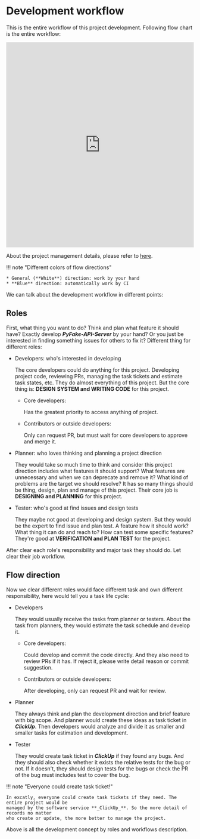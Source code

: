 # Development workflow

This is the entire workflow of this project development. Following flow chart is the entire workflow:

<iframe frameborder="0" style="width:100%;height:550px;" src="https://excalidraw.com/#json=_iKIL5Rdd-6yDJLfYW1m0,_4HB019xsMsbnz84wclx2w"></iframe>

About the project management details, please refer to [here](https://app.clickup.com/9018752317/v/f/90183126979/90182605225).

!!! note "Different colors of flow directions"

    * General (**White**) direction: work by your hand
    * **Blue** direction: automatically work by CI

We can talk about the development workflow in different points:

## Roles

First, what thing you want to do? Think and plan what feature it should have? Exactly develop **_PyFake-API-Server_** by 
your hand? Or you just be interested in finding something issues for others to fix it? Different thing for different
roles:

* Developers: who's interested in developing

    The core developers could do anything for this project. Developing project code, reviewing PRs, managing the task
    tickets and estimate task states, etc. They do almost everything of this project. But the core thing is: **DESIGN**
    **SYSTEM and WRITING CODE** for this project.

    * Core developers: 
    
        Has the greatest priority to access anything of project.
    
    * Contributors or outside developers: 
    
        Only can request PR, but must wait for core developers to approve and merge it.

* Planner: who loves thinking and planning a project direction

    They would take so much time to think and consider this project direction includes what features it should support?
    What features are unnecessary and when we can deprecate and remove it? What kind of problems are the target we 
    should resolve? It has so many things should be thing, design, plan and manage of this project. Their core job is
    **DESIGNING and PLANNING** for this project.

* Tester: who's good at find issues and design tests

    They maybe not good at developing and design system. But they would be the expert to find issue and plan test. A
    feature how it should work? What thing it can do and reach to? How can test some specific features? They're good 
    at **VERIFICATION and PLAN TEST** for the project.

After clear each role's responsibility and major task they should do. Let clear their job workflow.

## Flow direction

Now we clear different roles would face different task and own different responsibility, here would tell you a task 
life cycle:

* Developers

    They would usually receive the tasks from planner or testers. About the task from planners, they would estimate 
    the task schedule and develop it.

    * Core developers: 
    
        Could develop and commit the code directly. And they also need to review PRs if it has. If reject it, please
        write detail reason or commit suggestion.
    
    * Contributors or outside developers: 
    
        After developing, only can request PR and wait for review.

* Planner

    They always think and plan the development direction and brief feature with big scope. And planner would create these 
    ideas as task ticket in **_ClickUp_**. Then developers would analyze and divide it as smaller and smaller tasks for 
    estimation and development.

* Tester

    They would create task ticket in **_ClickUp_** if they found any bugs. And they should also check whether it exists 
    the relative tests for the bug or not. If it doesn't, they should design tests for the bugs or check the PR of the 
    bug must includes test to cover the bug.

!!! note "Everyone could create task ticket!"

    In excatly, everyone could create task tickets if they need. The entire project would be 
    managed by the software service **_ClickUp_**. So the more detail of records no matter 
    who create or update, the more better to manage the project.

Above is all the development concept by roles and workflows description.
